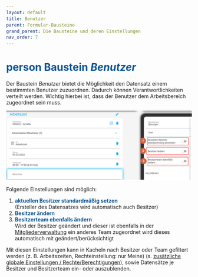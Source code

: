 ```yaml
---
layout: default
title: Benutzer
parent: Formular-Bausteine
grand_parent: Die Bausteine und deren Einstellungen
nav_order: 7
---
```


# <span style="color:#0b5394"><span class="material-icons">person</span> **Baustein *Benutzer***</span>

Der Baustein *Benutzer* bietet die Möglichkeit den Datensatz einem bestimmten Benutzer zuzuordnen. Dadurch können
Verantwortlichkeiten verteilt werden. Wichtig hierbei ist, dass der Benutzer dem Arbeitsbereich zugeordnet sein muss.

![user](\assets\record-spec-settings\2user.png "user")

Folgende Einstellungen sind möglich:

1. <span style="color:#0b5394">**aktuellen Besitzer standardmäßig setzen**</span>  
    (Ersteller des Datensatzes wird automatisch auch Besitzer)
2. <span style="color:#0b5394">**Besitzer ändern**</span>  
3. <span style="color:#0b5394">**Besitzerteam ebenfalls ändern**</span>  
    Wird der Besitzer geändert und dieser ist ebenfalls in der
    [Mitgliederverwaltung](/docs/global-settings-and-functions.html)
    ein anderes Team zugeordnet wird dieses automatisch mit geändert/berücksichtigt

Mit diesen Einstellungen kann in Kacheln nach Besitzer oder Team gefiltert werden (z. B. Arbeitszeiten,
Rechteinstellung: nur Meine) (s. [zusätzliche globale Einstellungen / Rechte/Berechtigungen](/docs/global-settings-and-functions.html#rechte--berechtigungen)), sowie Datensätze je Besitzer und Besitzerteam ein- oder auszublenden.